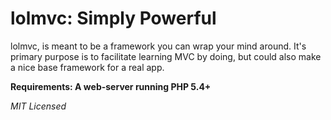 lolmvc: Simply Powerful
=======================

lolmvc, is meant to be a framework you can wrap your mind around.
It's primary purpose is to facilitate learning MVC by doing,
but could also make a nice base framework for a real app.

**Requirements: A web-server running PHP 5.4+**

*MIT Licensed*
